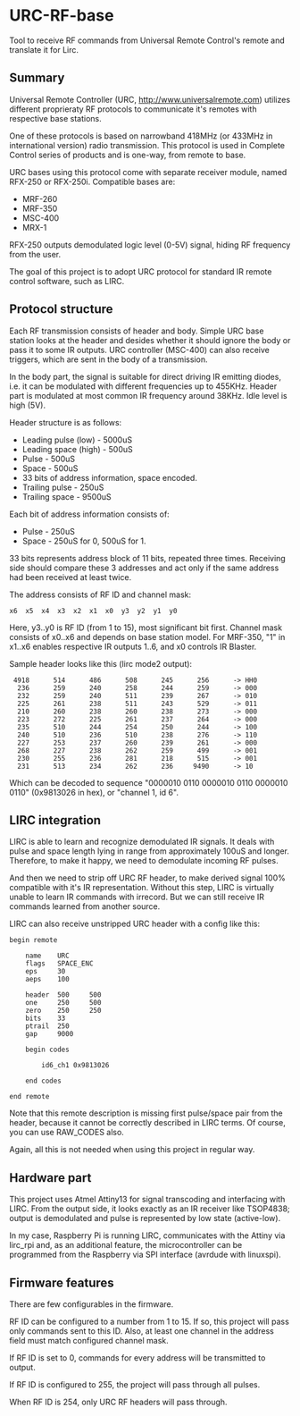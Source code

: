 URC-RF-base
===========

Tool to receive RF commands from Universal Remote Control's remote and translate it for Lirc.


Summary
-------

Universal Remote Controller (URC, http://www.universalremote.com) utilizes different
proprieraty RF protocols to communicate it's remotes with respective base stations. 

One of these protocols is based on narrowband 418MHz (or 433MHz in international
version) radio transmission. This protocol is used in Complete Control series of products 
and is one-way, from remote to base.

URC bases using this protocol come with separate receiver module, named RFX-250 or 
RFX-250i. Compatible bases are:

- MRF-260
- MRF-350
- MSC-400
- MRX-1

RFX-250 outputs demodulated logic level (0-5V) signal, hiding RF frequency from the user.

The goal of this project is to adopt URC protocol for standard IR remote control 
software, such as LIRC.

Protocol structure
------------------

Each RF transmission consists of header and body. Simple URC base station looks at 
the header and desides whether it should ignore the body or pass it to some IR 
outputs. URC controller (MSC-400) can also receive triggers, which are sent 
in the body of a transmission.

In the body part, the signal is suitable for direct driving IR emitting diodes, i.e. it can be
modulated with different frequencies up to 455KHz. Header part is modulated at most 
common IR frequency around 38KHz. Idle level is high (5V).

Header structure is as follows:

 - Leading pulse (low) - 5000uS
 - Leading space (high) - 500uS
 - Pulse - 500uS
 - Space - 500uS
 - 33 bits of address information, space encoded.
 - Trailing pulse - 250uS
 - Trailing space - 9500uS
 
Each bit of address information consists of:

 - Pulse - 250uS
 - Space - 250uS for 0, 500uS for 1.
 
33 bits represents address block of 11 bits, repeated three times. Receiving side should
compare these 3 addresses and act only if the same address had been received at least
twice.

The address consists of RF ID and channel mask:

	x6	x5	x4	x3	x2	x1	x0	y3	y2	y1	y0

Here, y3..y0 is RF ID (from 1 to 15), most significant bit first. Channel mask consists
of x0..x6 and depends on base station model. For MRF-350, "1" in x1..x6 enables respective
IR outputs 1..6, and x0 controls IR Blaster.

Sample header looks like this (lirc mode2 output):

     4918      514      486      508      245      256  	-> HH0
      236      259      240      258      244      259  	-> 000
      232      259      240      511      239      267  	-> 010
      225      261      238      511      243      529  	-> 011
      210      260      238      260      238      273  	-> 000
      223      272      225      261      237      264  	-> 000
      235      510      244      254      250      244  	-> 100
      240      510      236      510      238      276  	-> 110
      227      253      237      260      239      261  	-> 000
      268      227      238      262      259      499  	-> 001
      230      255      236      281      218      515  	-> 001
      231      513      234      262      236	  9490		-> 10

Which can be decoded to sequence "0000010 0110 0000010 0110 0000010 0110" (0x9813026 in hex), 
or "channel 1, id 6".

LIRC integration
----------------

LIRC is able to learn and recognize demodulated IR signals. It deals with pulse and space length
lying in range from approximately 100uS and longer. Therefore, to make it happy, we need to
demodulate incoming RF pulses.

And then we need to strip off URC RF header, to make derived signal 100% compatible with it's 
IR representation. Without this step, LIRC is virtually unable to learn IR commands with irrecord.
But we can still receive IR commands learned from another source.

LIRC can also receive unstripped URC header with a config like this:

	begin remote

		name  	URC
		flags 	SPACE_ENC
		eps     30
		aeps    100

		header 	500		500
		one     250   	500
		zero    250   	250
		bits    33
		ptrail  250
		gap     9000

		begin codes

			id6_ch1 0x9813026

		end codes

	end remote


Note that this remote description is missing first pulse/space pair from the header, because 
it cannot be correctly described in LIRC terms. Of course, you can use RAW_CODES also.

Again, all this is not needed when using this project in regular way.

Hardware part
-------------

This project uses Atmel Attiny13 for signal transcoding and interfacing with LIRC.
From the output side, it looks exactly as an IR receiver like TSOP4838; output is demodulated
and pulse is represented by low state (active-low).

In my case, Raspberry Pi is running LIRC, communicates with the Attiny via lirc_rpi and, as 
an additional feature, the microcontroller can be programmed from the Raspberry via SPI 
interface (avrdude with linuxspi).

Firmware features
-----------------

There are few configurables in the firmware.

RF ID can be configured to a number from 1 to 15. If so, this project will 
pass only commands sent to this ID. Also, at least one channel in the address
field must match configured channel mask.

If RF ID is set to 0, commands for every address will be transmitted to output.

If RF ID is configured to 255, the project will pass through all pulses.

When RF ID is 254, only URC RF headers will pass through.

